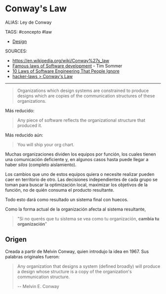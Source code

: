 # Conway's Law

ALIAS: Ley de Conway

TAGS: #concepto #law

- [Design](Design.md)

SOURCES:

- <https://en.wikipedia.org/wiki/Conway%27s_law>
- [Famous laws of Software development](https://www.timsommer.be/famous-laws-of-software-development/) - Tim Sommer
- [10 Laws of Software Engineering That People Ignore](https://www.indiehackers.com/post/10-laws-of-software-engineering-that-people-ignore-e3439176dd)
- [hacker-laws > Conway's Law](https://github.com/dwmkerr/hacker-laws#conways-law)

---

> Organizations which design systems are constrained to produce designs which are copies of the communication structures of these organizations.

Más reducido:

> Any piece of software reflects the organizational structure that produced it.

Más reducido aún:

> You will ship your org chart.

Muchas organizaciones dividen los equipos por función, los cuales tienen una comunicación deficiente y, en algunos casos hasta puede llegar a haber *silos* (completo aislamiento).

Los cambios que uno de estos equipos quiera o necesite realizar pueden caer en territorio de otro. Las decisiones independientes de cada grupo se toman para buscar la optimización local, maximizar los objetivos de la función, no de quién consuma el producto resultante.

Todo esto dará como resultado un sistema final con huecos.

Como la forma actual de la organización afecta al sistema resultante,

> "Si no querés que tu sistema se vea como tu organización, **cambia tu organización**"

## Origen

Creada a partir de Melvin Conway, quien introdujo la idea en 1967. Sus palabras originales fueron:

> Any organization that designs a system (defined broadly) will produce a design whose structure is a copy of the organization's communication structure.
>
> -- Melvin E. Conway
